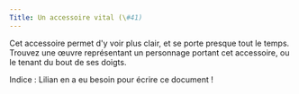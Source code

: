 ```yaml
---
Title: Un accessoire vital (\#41)
---
```


Cet accessoire permet d'y voir plus clair, et se porte presque tout le temps.
Trouvez une œuvre représentant un personnage portant cet accessoire, ou le tenant du bout de ses doigts.

Indice : Lilian en a eu besoin pour écrire ce document !

